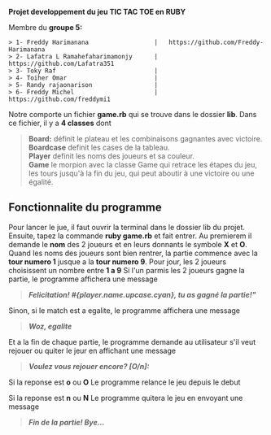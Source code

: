 **Projet developpement du jeu <b>TIC TAC TOE </b> en <strong>RUBY</strong>**<br>

Membre du **groupe 5:**

```mermaid
> 1- Freddy Harimanana                  |   https://github.com/Freddy-Harimanana 
> 2- Lafatra L Ramahefaharimamonjy      |   https://github.com/Lafatra351
> 3- Toky Raf                           |
> 4- Toiher Omar                        |
> 5- Randy rajaonarison                 |   
> 6- Freddy Michel                      |   https://github.com/freddymi1
```
Notre comporte un fichier **game.rb** qui se trouve dans le dossier **lib**.
Dans ce fichier, il y a **4 classes** dont
> **Board:** définit le plateau et les combinaisons gagnantes avec victoire.<br>
> **Boardcase** definit les cases de la tableau.<br>
> **Player** definit les noms des joueurs et sa couleur.<br>
> **Game** le morpion avec la classe Game qui retrace les étapes du jeu, les tours jusqu'à la fin du jeu, qui peut aboutir à une victoire ou une égalité.<br>

## Fonctionnalite du programme
Pour lancer le jue, il faut ouvrir la terminal dans le dossier lib du projet. Ensuite, tapez la commande **ruby game.rb** et fait entrer.
Au premierem il demande le **nom** des 2 joueurs et en leurs donnants le symbole **X** et **O**.
Quand les noms des joueurs sont bien rentrer, la partie commence avec la **tour numero 1** jusque a la **tour numero 9**.
Pour jour, les 2 joueurs choisissent un nombre entre **1 a 9**
Si l'un parmis les 2 joueurs gagne la partie, le programme affichera une message

> ***Felicitation! **#{player.name.upcase.cyan}**, tu as gagné la partie!"***

Sinon, si le match est a egalite, le programme affichera une message

> ***Woz, egalite***

Et a la fin de chaque partie, le programme demande au utilisateur s'il veut rejouer ou quiter le jeur en affichant une message

> ***Voulez vous rejouer encore? [O/n]:***

Si la reponse est **o** ou **O**
Le programme relance le jeu depuis le debut

Si la reponse est **n** ou **N**
Le programme quitera le jeu en envoyant une message

> ***Fin de la partie! Bye...***